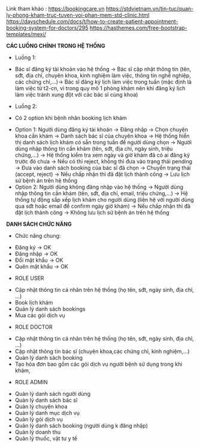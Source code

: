 Link tham khảo :
https://bookingcare.vn
https://stdvietnam.vn/tin-tuc/quan-ly-phong-kham-truc-tuyen-voi-phan-mem-std-clinic.html
https://dayschedule.com/docs/t/how-to-create-patient-appointment-booking-system-for-doctors/295
https://hasthemes.com/free-bootstrap-templates/mexi/

**CÁC LUỒNG CHÍNH TRONG HỆ THỐNG**
* Luồng 1:
- Bác sĩ đăng ký tài khoản vào hệ thống -> Bác sĩ cập nhật thông tin (tên, sđt, địa chỉ, chuyên khoa, kinh nghiệm làm việc, thông tin nghề nghiệp, các chứng chỉ,...)-> Bác sĩ 
đăng ký lịch làm việc trong tuần (mặc định là làm việc từ t2-cn, vì trong quy mô 1 phòng khám nên khi đăng ký lịch làm việc tránh xung đột với các bác sĩ cùng khoa)

* Luồng 2:
- Có 2 option khi bệnh nhân booking lịch khám
+ Option 1: Người dùng đăng ký tài khoản -> Đăng nhập -> Chọn chuyên khoa cần khám -> Danh sách bác sĩ của chuyên khoa -> Hệ thống hiển thị danh sách lịch khám có sẵn trong tuần 
để người dùng chọn -> Người dùng nhập thông tin cần khám (tên, sđt, địa chỉ, ngày sinh, triệu chứng,...) -> Hệ thống kiểm tra xem ngày và giờ khám đã có ai đăng ký trước đó chưa -> Nếu có thì reject, 
không thì đưa vào trạng thái pending -> Đưa vào danh sách booking của bác sĩ đã chọn -> Chuyển trạng thái (accept, reject) -> Nếu chấp nhận thì đã đặt lịch thành công -> Lưu lịch sử bệnh án trên hệ thống
+ Option 2: Người dùng không đăng nhập vào hệ thống -> Người dùng nhập thông tin cần khám (tên, sđt, địa chỉ, email, triệu chứng,...) -> Hệ thống tự động sắp xếp lịch khám cho người dùng
  (liên hệ với người dùng qua sđt hoặc email để confirm ngày giờ khám) -> Nếu chấp nhận thì đã đặt lịch thành công -> Không lưu lịch sử bệnh án trên hệ thống
  
**DANH SÁCH CHỨC NĂNG**

* Chức năng chung:
- Đăng ký -> OK
- Đăng nhập -> OK
- Đổi mật khẩu -> OK
- Quên mật khẩu -> OK

* ROLE USER
- Cập nhật thông tin cá nhân trên hệ thống (họ tên, sđt, ngày sinh, địa chỉ, ...)
- Book lịch khám
- Quản lý danh sách bookings 
- Mua các gói dịch vụ

* ROLE DOCTOR
- Cập nhật thông tin cá nhân trên hệ thống (họ tên, sđt, ngày sinh, địa chỉ, ...)
- Cập nhật thông tin bác sĩ (chuyên khoa,các chứng chỉ, kinh nghiệm,...)
- Quản lý danh sách booking
- Tạo hóa đơn bao gồm các gói dịch vụ người bệnh sử dụng trong khi khám, 

* ROLE ADMIN
- Quản lý danh sách người dùng 
- Quản lý danh sách bác sĩ 
- Quản lý chuyên khoa
- Quản lý danh mục dịch vụ
- Quản lý gói dịch vụ
- Quản lý danh sách booking (người dùng k đăng nhập)
- Quản lý doanh thu
- Quản lý thuốc, vật tư y tế


